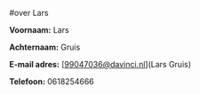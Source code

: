 

#over Lars 

**Voornaam:** Lars

**Achternaam:** Gruis

**E-mail adres:** [99047036@davinci.nl](Lars Gruis)

**Telefoon:** 0618254666
